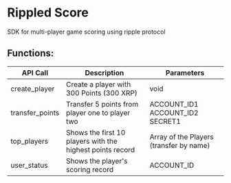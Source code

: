 # Rippled Score
SDK for multi-player game scoring using ripple protocol

## Functions:

API Call | Description  | Parameters
--- |--- | ---
create_player | Create a player with 300 Points (300 XRP) | void
transfer_points | Transfer 5 points from player one to player two | ACCOUNT_ID1 ACCOUNT_ID2 SECRET1
top_players | Shows the first 10 players with the highest points record | Array of the Players (transfer by name)
user_status | Shows the player's scoring record | ACCOUNT_ID
